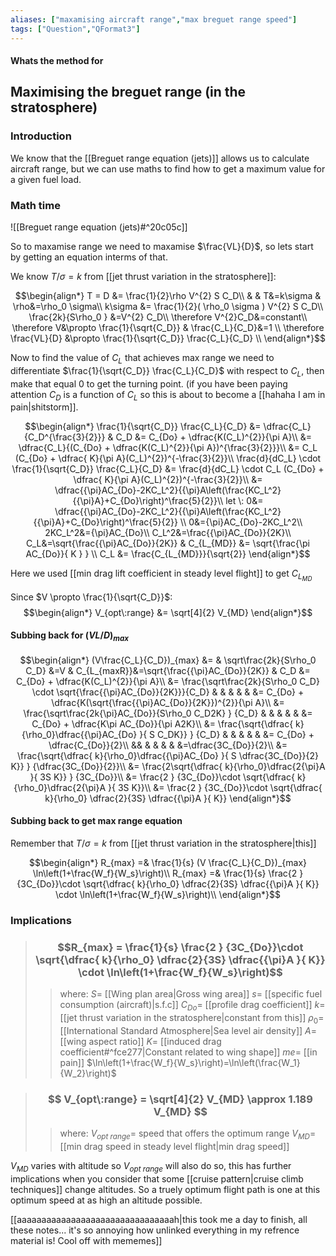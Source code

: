 ```yaml
---
aliases: ["maxamising aircraft range","max breguet range speed"]
tags: ["Question","QFormat3"]
---
```


#### Whats the method for
## Maximising the breguet range (in the stratosphere)
### Introduction
We know that the [[Breguet range equation (jets)]] allows us to calculate aircraft range, but we can use maths to find how to get a maximum value for a given fuel load.

### Math time
![[Breguet range equation (jets)#^20c05c]]

So to maxamise range we need to maxamise $\frac{VL}{D}$, so lets start by getting an equation interms of that.

We know $T/\sigma=k$ from [[jet thrust variation in the stratosphere]]:

$$\begin{align*}
   T = D &= \frac{1}{2}\rho V^{2} S C_D\\
&  & T&=k\sigma & \rho&=\rho_0 \sigma\\
k\sigma &= \frac{1}{2}( \rho_0 \sigma ) V^{2} S C_D\\
\frac{2k}{S\rho_0 }  &=V^{2} C_D\\
\therefore V^{2}C_D&=constant\\
 \therefore V&\propto \frac{1}{\sqrt{C_D}} & \frac{C_L}{C_D}&=1 \\
\therefore \frac{VL}{D} &\propto \frac{1}{\sqrt{C_D}} \frac{C_L}{C_D} \\
\end{align*}$$

Now to find the value of $C_L$ that achieves max range we need to differentiate $\frac{1}{\sqrt{C_D}} \frac{C_L}{C_D}$ with respect to $C_L$, then make that equal 0 to get the turning point.
(if you have been paying attention $C_D$ is a function of $C_L$ so this is about to become a [[hahaha I am in pain|shitstorm]].

$$\begin{align*}
  \frac{1}{\sqrt{C_D}} \frac{C_L}{C_D} &= \dfrac{C_L}{C_D^{\frac{3}{2}}} & C_D &= C_{Do} + \dfrac{K(C_L)^{2}}{\pi A}\\
&= \dfrac{C_L}{(C_{Do} + \dfrac{K(C_L)^{2}}{\pi A})^{\frac{3}{2}}}\\
&= C_L (C_{Do} + \dfrac{ K}{\pi A}(C_L)^{2})^{-\frac{3}{2}}\\
\frac{d}{dC_L} \cdot \frac{1}{\sqrt{C_D}} \frac{C_L}{C_D} &= \frac{d}{dC_L} \cdot C_L (C_{Do} + \dfrac{ K}{\pi A}(C_L)^{2})^{-\frac{3}{2}}\\
&= \dfrac{{\pi}AC_{Do}-2KC_L^2}{{\pi}A\left(\frac{KC_L^2}{{\pi}A}+C_{Do}\right)^\frac{5}{2}}\\
let \: 0&= \dfrac{{\pi}AC_{Do}-2KC_L^2}{{\pi}A\left(\frac{KC_L^2}{{\pi}A}+C_{Do}\right)^\frac{5}{2}} \\
0&={\pi}AC_{Do}-2KC_L^2\\
 2KC_L^2&={\pi}AC_{Do}\\
 C_L^2&=\frac{{\pi}AC_{Do}}{2K}\\
 C_L&=\sqrt{\frac{{\pi}AC_{Do}}{2K}} & C_{L_{MD}} &= \sqrt{\frac{\pi AC_{Do}}{ K  } } \\
C_L &= \frac{C_{L_{MD}}}{\sqrt{2}}
\end{align*}$$

Here we used [[min drag lift coefficient in steady level flight]] to get $C_{L_{MD}}$

Since $V \propto \frac{1}{\sqrt{C_D}}$:
$$\begin{align*}
  V_{opt\:range}  &= \sqrt[4]{2} V_{MD}
\end{align*}$$

#### Subbing back for $(VL/D)_{max}$
$$\begin{align*}
(V\frac{C_L}{C_D})_{max}  &= & \sqrt\frac{2k}{S\rho_0 C_D}  &=V  & C_{L_{maxR}}&=\sqrt{\frac{{\pi}AC_{Do}}{2K}} & C_D &= C_{Do} + \dfrac{K(C_L)^{2}}{\pi A}\\
&=  \frac{\sqrt\frac{2k}{S\rho_0 C_D} \cdot \sqrt{\frac{{\pi}AC_{Do}}{2K}}}{C_D} & & & & & &= C_{Do} + \dfrac{K(\sqrt{\frac{{\pi}AC_{Do}}{2K}})^{2}}{\pi A}\\
&=  \frac{\sqrt\frac{2k{\pi}AC_{Do}}{S\rho_0 C_D2K} }  {C_D} & & & & & &= C_{Do} + \dfrac{K\pi AC_{Do}}{\pi A2K}\\
&=  \frac{\sqrt{\dfrac{ k}{\rho_0}\dfrac{{\pi}AC_{Do} }{ S C_DK}} }  {C_D} & & & & & &= C_{Do} + \dfrac{C_{Do}}{2}\\
&& & & & & &=\dfrac{3C_{Do}}{2}\\
&= \frac{\sqrt{\dfrac{ k}{\rho_0}\dfrac{{\pi}AC_{Do} }{ S \dfrac{3C_{Do}}{2} K}} }  {\dfrac{3C_{Do}}{2}}\\
&= \frac{2\sqrt{\dfrac{ k}{\rho_0}\dfrac{2{\pi}A }{ 3S  K}} }  {3C_{Do}}\\
&= \frac{2 }  {3C_{Do}}\cdot \sqrt{\dfrac{ k}{\rho_0}\dfrac{2{\pi}A }{ 3S  K}}\\
&= \frac{2 }  {3C_{Do}}\cdot \sqrt{\dfrac{ k}{\rho_0} \dfrac{2}{3S} \dfrac{{\pi}A }{  K}}
\end{align*}$$

#### Subbing back to get max range equation
Remember that $T/\sigma=k$ from [[jet thrust variation in the stratosphere|this]]

$$\begin{align*}
R_{max} =& \frac{1}{s} (V \frac{C_L}{C_D})_{max} \ln\left(1+\frac{W_f}{W_s}\right)\\
R_{max} =& \frac{1}{s} \frac{2 }  {3C_{Do}}\cdot \sqrt{\dfrac{ k}{\rho_0} \dfrac{2}{3S} \dfrac{{\pi}A }{  K}} \cdot \ln\left(1+\frac{W_f}{W_s}\right)\\
\end{align*}$$

### Implications

> ### $$R_{max} = \frac{1}{s} \frac{2 }  {3C_{Do}}\cdot \sqrt{\dfrac{ k}{\rho_0} \dfrac{2}{3S} \dfrac{{\pi}A }{  K}} \cdot \ln\left(1+\frac{W_f}{W_s}\right)$$ 
>> where:
>> $S=$ [[Wing plan area|Gross wing area]] 
>> $s=$ [[specific fuel consumption (aircraft)|s.f.c]]
>> $C_{Do}=$ [[profile drag coefficient]]
>> $k=$  [[jet thrust variation in the stratosphere|constant from this]]
>> $\rho_0=$ [[International Standard Atmosphere|Sea level air density]]
>> $A=$ [[wing aspect ratio]]
>> $K=$ [[induced drag coefficient#^fce277|Constant related to wing shape]]
>> $me=$ [[in pain]]
>> $\ln\left(1+\frac{W_f}{W_s}\right)=\ln\left(\frac{W_1}{W_2}\right)$

> ### $$ V_{opt\:range} = \sqrt[4]{2} V_{MD} \approx 1.189 V_{MD} $$ 
>> where:
>> $V_{opt\:range}=$ speed that offers the optimum range
>> $V_{MD}=$ [[min drag speed in steady level flight|min drag speed]]

$V_{MD}$ varies with altitude so $V_{opt\:range}$ will also do so, this has further implications when you consider that some [[cruise pattern|cruise climb techniques]] change altitudes. So a truely optimum flight path is one at this optimum speed at as high an altitude possible.

[[aaaaaaaaaaaaaaaaaaaaaaaaaaaaaaaah|this took me a day to finish, all these notes... it's so annoying how unlinked everything in my refrence material is! Cool off with mememes]]
